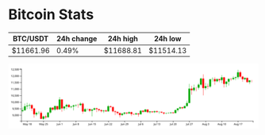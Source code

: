 # Bitcoin Stats

BTC/USDT|24h change|24h high|24h low|
|---|---|---|---|
|$11661.96|0.49%|$11688.81|$11514.13|

<img src="./chart.svg">
